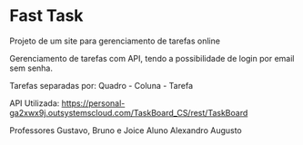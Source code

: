 # Fast Task
Projeto de um site para gerenciamento de tarefas online

Gerenciamento de tarefas com API, tendo a possibilidade de login por email sem senha.

Tarefas separadas por: Quadro - Coluna - Tarefa

API Utilizada: https://personal-ga2xwx9j.outsystemscloud.com/TaskBoard_CS/rest/TaskBoard

Professores Gustavo, Bruno e Joice
Aluno Alexandro Augusto
